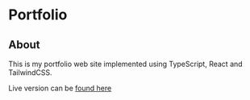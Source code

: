 # Portfolio

## About
This is my portfolio web site implemented using TypeScript, React and TailwindCSS.

Live version can be [found here](https://portfolio.havriutkin.com)

